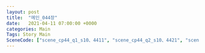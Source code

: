 ```yaml
---
layout: post
title:  "메인_044장"
date:   2021-04-11 07:00:00 +0000
categories: Main
Tags: Story Main
SceneCode: ["scene_cp44_q1_s10、4411", "scene_cp44_q2_s10、4421", "scene_cp44_q2_s20、4422", "scene_cp44_q3_s10、4431", "scene_cp44_q3_s20、4432", "scene_cp44_q4_s10、4441", "scene_cp44_q4_s30、4442"]
---
```

